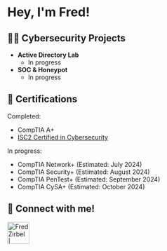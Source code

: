 <h1>Hey, I'm Fred!

<h2>👨‍💻 Cybersecurity Projects</h2>

- <b>Active Directory Lab</b>
  - In progress
- <b>SOC & Honeypot</b>
  - In progress

<h2>📜 Certifications</h2>

Completed:
- CompTIA A+
- [ISC2 Certified in Cybersecurity](https://www.credly.com/badges/bca3d97b-0a51-4905-9804-8aa872f78404/public_url)

In progress:
- CompTIA Network+ (Estimated: July 2024)
- CompTIA Security+ (Estimated: August 2024)
- CompTIA PenTest+ (Estimated: September 2024)
- CompTIA CySA+ (Estimated: October 2024)

<h2> 🤳 Connect with me!</h2>

[<img align="left" alt="FredZirbel | LinkedIn" width="50px" src="https://static.vecteezy.com/system/resources/previews/018/930/587/original/linkedin-logo-linkedin-icon-transparent-free-png.png" />][linkedin]

[linkedin]: https://linkedin.com/in/fredzirbel
